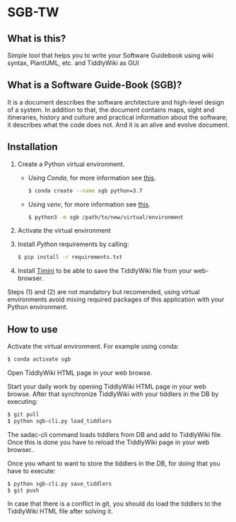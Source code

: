 SGB-TW 
=====================

## What is this?

Simple tool that helps you to write your Software Guidebook using wiki syntax, 
PlantUML, etc. and TiddlyWiki as GUI 

## What is a Software Guide-Book (SGB)?

It is a document describes the software architecture and high-level design of a system. 
In addition to that, the document contains maps, sight and itineraries, history and culture 
and practical information about the software; it describes what the code does not. And it 
is an alive and evolve document. 

## Installation

1. Create a Python virtual environment. 
    * Using *Conda*, for more information see [this](https://conda.io/projects/conda/en/latest/user-guide/tasks/manage-environments.html#activating-an-environment).
        ``` bash
        $ conda create --name sgb python=3.7
        ```
    * Using *venv*, for more information see [this](https://docs.python.org/es/3.7/library/venv.html).
        ``` bash
        $ python3 -m sgb /path/to/new/virtual/environment
        ```
              
2. Activate the virtual environment
3. Install *Python* requirements by calling:
    ``` bash
    $ pip install -r requirements.txt
    ```
4. Install [Timini](https://ibnishak.github.io/Timimi) to be able to save the 
TiddlyWiki file from your web-browser.

Steps (1) and (2) are not mandatory but recomended, using virtual environments 
avoid mixing required packages of this application with your Python environment.

## How to use

Activate the virtual environment. For example using conda:
``` bash
$ conda activate sgb
```

Open TiddlyWiki HTML page in your web browse.
    
Start your daily work by opening TiddlyWiki HTML page in your web browse. After 
that synchronize TiddlyWiki with your tiddlers in the DB by executing:
```bash
$ git pull
$ python sgb-cli.py load_tiddlers
```

The sadac-cli command loads tiddlers from DB and add to TiddlyWiki file. Once this 
is done you have to reload the TiddlyWiki page in your web browser..

Once you whant to want to store the tiddlers in the DB, for doing that you have to
execute:
```bash
$ python sgb-cli.py save_tiddlers
$ git push
````

In case that there is a conflict in git, you should do load the tiddlers to the 
TiddlyWiki HTML file after solving it.

